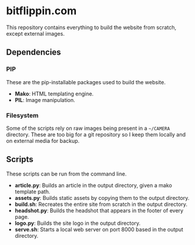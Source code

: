 # bitflippin.com

This repository contains everything to build the website from scratch, except external images.

## Dependencies

### PIP

These are the pip-installable packages used to build the website.

- **Mako**: HTML templating engine.
- **PIL**: Image manipulation.

### Filesystem

Some of the scripts rely on raw images being present in a `~/CAMERA` directory. These are too big for a git repository so I keep them locally and on external media for backup.

## Scripts

These scripts can be run from the command line.

- **article.py**: Builds an article in the output directory, given a mako template path.
- **assets.py**: Builds static assets by copying them to the output directory.
- **build.sh**: Recreates the entire site from scratch in the output directory.
- **headshot.py**: Builds the headshot that appears in the footer of every page.
- **logo.py**: Builds the site logo in the output directory.
- **serve.sh**: Starts a local web server on port 8000 based in the output directory.